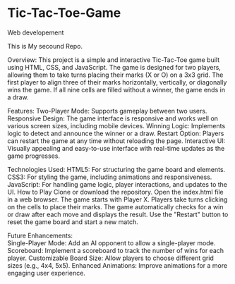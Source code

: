 # Tic-Tac-Toe-Game
Web developement

This is My secound Repo.

Overview:
This project is a simple and interactive Tic-Tac-Toe game built using HTML, CSS, and JavaScript. The game is designed for two players, allowing them to take turns placing their marks (X or O) on a 3x3 grid. The first player to align three of their marks horizontally, vertically, or diagonally wins the game. If all nine cells are filled without a winner, the game ends in a draw.

Features:
Two-Player Mode: Supports gameplay between two users.
Responsive Design: The game interface is responsive and works well on various screen sizes, including mobile devices.
Winning Logic: Implements logic to detect and announce the winner or a draw.
Restart Option: Players can restart the game at any time without reloading the page.
Interactive UI: Visually appealing and easy-to-use interface with real-time updates as the game progresses.


Technologies Used:
HTML5: For structuring the game board and elements.
CSS3: For styling the game, including animations and responsiveness.
JavaScript: For handling game logic, player interactions, and updates to the UI.
How to Play
Clone or download the repository.
Open the index.html file in a web browser.
The game starts with Player X. Players take turns clicking on the cells to place their marks.
The game automatically checks for a win or draw after each move and displays the result.
Use the "Restart" button to reset the game board and start a new match.


Future Enhancements:  
Single-Player Mode: Add an AI opponent to allow a single-player mode.
Scoreboard: Implement a scoreboard to track the number of wins for each player.
Customizable Board Size: Allow players to choose different grid sizes (e.g., 4x4, 5x5).
Enhanced Animations: Improve animations for a more engaging user experience.
